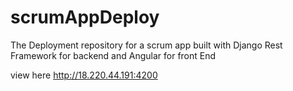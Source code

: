 # scrumAppDeploy
The Deployment repository for a scrum app built with Django Rest Framework for backend and Angular for front End

view here http://18.220.44.191:4200
